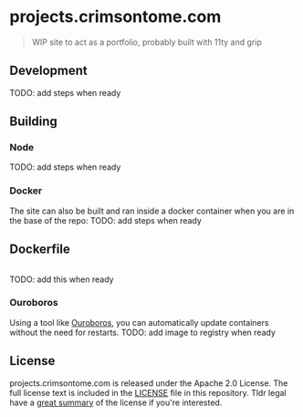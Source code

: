 # projects.crimsontome.com

> WIP site to act as a portfolio, probably built with 11ty and grip

## Development

TODO: add steps when ready

## Building

### Node

TODO: add steps when ready

### Docker

The site can also be built and ran inside a docker container when you are in the base of the repo:
TODO: add steps when ready

## Dockerfile

```dockerfile

```
TODO: add this when ready
### Ouroboros

Using a tool like [Ouroboros](https://github.com/pyouroboros/ouroboros), you can automatically update containers without the need for restarts. 
TODO: add image to registry when ready


## License

projects.crimsontome.com is released under the Apache 2.0 License. The full license text is included in the [LICENSE](LICENSE.md) file in this repository. Tldr legal have a [great summary](https://tldrlegal.com/license/apache-license-2.0-(apache-2.0)) of the license if you're interested.
